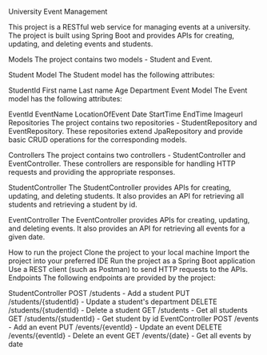 University Event Management


This project is a RESTful web service for managing events at a university. The project is built using Spring Boot and provides APIs for creating, updating, and deleting events and students.

Models
The project contains two models - Student and Event.

Student Model
The Student model has the following attributes:

StudentId
First name
Last name
Age
Department
Event Model
The Event model has the following attributes:

EventId
EventName
LocationOfEvent
Date
StartTime
EndTime
Imageurl
Repositories
The project contains two repositories - StudentRepository and EventRepository. These repositories extend JpaRepository and provide basic CRUD operations for the corresponding models.

Controllers
The project contains two controllers - StudentController and EventController. These controllers are responsible for handling HTTP requests and providing the appropriate responses.

StudentController
The StudentController provides APIs for creating, updating, and deleting students. It also provides an API for retrieving all students and retrieving a student by id.

EventController
The EventController provides APIs for creating, updating, and deleting events. It also provides an API for retrieving all events for a given date.

How to run the project
Clone the project to your local machine
Import the project into your preferred IDE
Run the project as a Spring Boot application
Use a REST client (such as Postman) to send HTTP requests to the APIs.
Endpoints
The following endpoints are provided by the project:

StudentController
POST /students - Add a student
PUT /students/{studentId} - Update a student's department
DELETE /students/{studentId} - Delete a student
GET /students - Get all students
GET /students/{studentId} - Get student by id
EventController
POST /events - Add an event
PUT /events/{eventId} - Update an event
DELETE /events/{eventId} - Delete an event
GET /events/{date} - Get all events by date